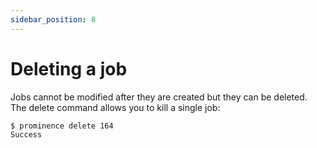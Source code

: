 ```yaml
---
sidebar_position: 8
---
```


# Deleting a job

Jobs cannot be modified after they are created but they can be deleted. The delete command allows you to kill a single job:

```
$ prominence delete 164
Success
```
